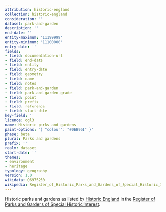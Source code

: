 ```yaml
---
attribution: historic-england
collection: historic-england
consideration: ''
dataset: park-and-garden
description: ''
end-date: ''
entity-maximum: '11199999'
entity-minimum: '11100000'
entry-date: ''
fields:
- field: documentation-url
- field: end-date
- field: entity
- field: entry-date
- field: geometry
- field: name
- field: notes
- field: park-and-garden
- field: park-and-garden-grade
- field: point
- field: prefix
- field: reference
- field: start-date
key-field: ''
licence: ogl3
name: Historic parks and gardens
paint-options: '{ "colour": "#0EB951" }'
phase: beta
plural: Parks and gardens
prefix: ''
realm: dataset
start-date: ''
themes:
- environment
- heritage
typology: geography
version: 1.0
wikidata: Q6975250
wikipedia: Register_of_Historic_Parks_and_Gardens_of_Special_Historic_Interest_in_England
---
```


Historic parks and gardens as listed by [Historic England](https://historicengland.org.uk/) in the [Register of Parks and Gardens of Special Historic Interest](https://historicengland.org.uk/listing/what-is-designation/registered-parks-and-gardens/).